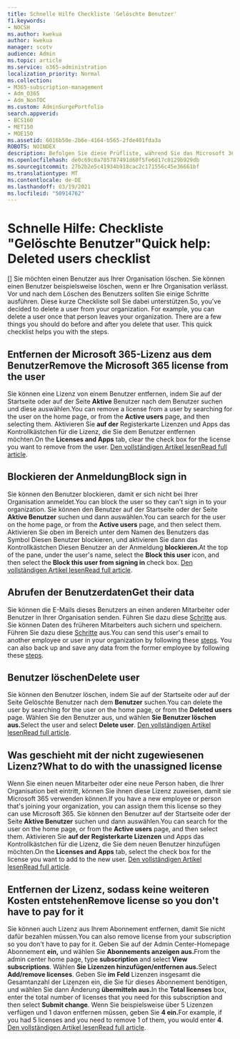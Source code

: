 ```yaml
---
title: Schnelle Hilfe Checkliste 'Gelöschte Benutzer'
f1.keywords:
- NOCSH
ms.author: kwekua
author: kwekua
manager: scotv
audience: Admin
ms.topic: article
ms.service: o365-administration
localization_priority: Normal
ms.collection:
- M365-subscription-management
- Adm_O365
- Adm_NonTOC
ms.custom: AdminSurgePortfolio
search.appverid:
- BCS160
- MET150
- MOE150
ms.assetid: 6016b50e-2b6e-4164-b565-2fde401fda3a
ROBOTS: NOINDEX
description: Befolgen Sie diese Prüfliste, während Sie das Microsoft 365-Konto eines Benutzers löschen.
ms.openlocfilehash: de0c69c0a785787491d60f5fe6d17c0129b929db
ms.sourcegitcommit: 27b2b2e5c41934b918cac2c171556c45e36661bf
ms.translationtype: MT
ms.contentlocale: de-DE
ms.lasthandoff: 03/19/2021
ms.locfileid: "50914762"
---
```

# <a name="quick-help-deleted-users-checklist"></a><span data-ttu-id="15afa-103">Schnelle Hilfe: Checkliste "Gelöschte Benutzer"</span><span class="sxs-lookup"><span data-stu-id="15afa-103">Quick help: Deleted users checklist</span></span>

<span data-ttu-id="15afa-p101">[] Sie möchten einen Benutzer aus Ihrer Organisation löschen. Sie können einen Benutzer beispielsweise löschen, wenn er Ihre Organisation verlässt. Vor und nach dem Löschen des Benutzers sollten Sie einige Schritte ausführen. Diese kurze Checkliste soll Sie dabei unterstützen.</span><span class="sxs-lookup"><span data-stu-id="15afa-p101">So, you've decided to delete a user from your organization. For example, you can delete a user once that person leaves your organization. There are a few things you should do before and after you delete that user. This quick checklist helps you with the steps.</span></span>
  
## <a name="remove-the-microsoft-365-license-from-the-user"></a><span data-ttu-id="15afa-108">Entfernen der Microsoft 365-Lizenz aus dem Benutzer</span><span class="sxs-lookup"><span data-stu-id="15afa-108">Remove the Microsoft 365 license from the user</span></span>

<span data-ttu-id="15afa-109">Sie können eine Lizenz von einem Benutzer entfernen, indem Sie auf der Startseite oder auf der Seite **Aktive** Benutzer nach dem Benutzer suchen und diese auswählen.</span><span class="sxs-lookup"><span data-stu-id="15afa-109">You can remove a license from a user by searching for the user on the home page, or from the **Active users** page, and then selecting them.</span></span> <span data-ttu-id="15afa-110">Aktivieren Sie **auf der** Registerkarte Lizenzen und Apps das Kontrollkästchen für die Lizenz, die Sie dem Benutzer entfernen möchten.</span><span class="sxs-lookup"><span data-stu-id="15afa-110">On the **Licenses and Apps** tab, clear the check box for the license you want to remove from the user.</span></span> <span data-ttu-id="15afa-111">[Den vollständigen Artikel lesen](../manage/remove-licenses-from-users.md)</span><span class="sxs-lookup"><span data-stu-id="15afa-111">[Read full article](../manage/remove-licenses-from-users.md).</span></span>
  
## <a name="block-sign-in"></a><span data-ttu-id="15afa-112">Blockieren der Anmeldung</span><span class="sxs-lookup"><span data-stu-id="15afa-112">Block sign in</span></span>

<span data-ttu-id="15afa-113">Sie können den Benutzer blockieren, damit er sich nicht bei Ihrer Organisation anmeldet.</span><span class="sxs-lookup"><span data-stu-id="15afa-113">You can block the user so they can't sign in to your organization.</span></span> <span data-ttu-id="15afa-114">Sie können den Benutzer auf der Startseite oder der Seite **Aktive Benutzer** suchen und dann auswählen.</span><span class="sxs-lookup"><span data-stu-id="15afa-114">You can search for the user on the home page, or from the **Active users** page, and then select them.</span></span> <span data-ttu-id="15afa-115">Aktivieren Sie oben im Bereich unter dem Namen  des Benutzers das Symbol Diesen Benutzer blockieren, und aktivieren Sie dann das Kontrollkästchen Diesen Benutzer an der Anmeldung **blockieren.**</span><span class="sxs-lookup"><span data-stu-id="15afa-115">At the top of the pane, under the user's name, select the **Block this user** icon, and then select the **Block this user from signing in** check box.</span></span> <span data-ttu-id="15afa-116">[Den vollständigen Artikel lesen](../add-users/assign-admin-roles.md)</span><span class="sxs-lookup"><span data-stu-id="15afa-116">[Read full article](../add-users/assign-admin-roles.md).</span></span>
  
## <a name="get-their-data"></a><span data-ttu-id="15afa-117">Abrufen der Benutzerdaten</span><span class="sxs-lookup"><span data-stu-id="15afa-117">Get their data</span></span>

<span data-ttu-id="15afa-p104">Sie können die E-Mails dieses Benutzers an einen anderen Mitarbeiter oder Benutzer in Ihrer Organisation senden. Führen Sie dazu diese [Schritte](../add-users/remove-former-employee.md) aus. Sie können Daten des früheren Mitarbeiters auch sichern und speichern. Führen Sie dazu diese [Schritte](../add-users/get-access-to-and-back-up-a-former-user-s-data.md) aus.</span><span class="sxs-lookup"><span data-stu-id="15afa-p104">You can send this user's email to another employee or user in your organization by following these [steps](../add-users/remove-former-employee.md). You can also back up and save any data from the former employee by following these [steps](../add-users/get-access-to-and-back-up-a-former-user-s-data.md).</span></span>
  
## <a name="delete-user"></a><span data-ttu-id="15afa-120">Benutzer löschen</span><span class="sxs-lookup"><span data-stu-id="15afa-120">Delete user</span></span>

<span data-ttu-id="15afa-121">Sie können den Benutzer löschen, indem Sie auf der Startseite oder auf der Seite Gelöschte Benutzer nach dem **Benutzer** suchen.</span><span class="sxs-lookup"><span data-stu-id="15afa-121">You can delete the user by searching for the user on the home page, or from the **Deleted users** page.</span></span> <span data-ttu-id="15afa-122">Wählen Sie den Benutzer aus, und wählen **Sie Benutzer löschen aus.**</span><span class="sxs-lookup"><span data-stu-id="15afa-122">Select the user and select **Delete user**.</span></span> <span data-ttu-id="15afa-123">[Den vollständigen Artikel lesen](../add-users/delete-a-user.md)</span><span class="sxs-lookup"><span data-stu-id="15afa-123">[Read full article](../add-users/delete-a-user.md).</span></span>
  
## <a name="what-to-do-with-the-unassigned-license"></a><span data-ttu-id="15afa-124">Was geschieht mit der nicht zugewiesenen Lizenz?</span><span class="sxs-lookup"><span data-stu-id="15afa-124">What to do with the unassigned license</span></span>

<span data-ttu-id="15afa-125">Wenn Sie einen neuen Mitarbeiter oder eine neue Person haben, die Ihrer Organisation beit eintritt, können Sie ihnen diese Lizenz zuweisen, damit sie Microsoft 365 verwenden können.</span><span class="sxs-lookup"><span data-stu-id="15afa-125">If you have a new employee or person that's joining your organization, you can assign them this license so they can use Microsoft 365.</span></span> <span data-ttu-id="15afa-126">Sie können den Benutzer auf der Startseite oder der Seite **Aktive Benutzer** suchen und dann auswählen.</span><span class="sxs-lookup"><span data-stu-id="15afa-126">You can search for the user on the home page, or from the **Active users** page, and then select them.</span></span> <span data-ttu-id="15afa-127">Aktivieren Sie **auf der Registerkarte Lizenzen** und Apps das Kontrollkästchen für die Lizenz, die Sie dem neuen Benutzer hinzufügen möchten.</span><span class="sxs-lookup"><span data-stu-id="15afa-127">On the **Licenses and Apps** tab, select the check box for the license you want to add to the new user.</span></span> <span data-ttu-id="15afa-128">[Den vollständigen Artikel lesen](../manage/assign-licenses-to-users.md)</span><span class="sxs-lookup"><span data-stu-id="15afa-128">[Read full article](../manage/assign-licenses-to-users.md).</span></span>
  
## <a name="remove-license-so-you-dont-have-to-pay-for-it"></a><span data-ttu-id="15afa-129">Entfernen der Lizenz, sodass keine weiteren Kosten entstehen</span><span class="sxs-lookup"><span data-stu-id="15afa-129">Remove license so you don't have to pay for it</span></span>

<span data-ttu-id="15afa-130">Sie können auch Lizenz aus Ihrem Abonnement entfernen, damit Sie nicht dafür bezahlen müssen.</span><span class="sxs-lookup"><span data-stu-id="15afa-130">You can also remove license from your subscription so you don't have to pay for it.</span></span> <span data-ttu-id="15afa-131">Geben Sie auf der Admin Center-Homepage Abonnement **ein,** und wählen Sie **Abonnements anzeigen aus.**</span><span class="sxs-lookup"><span data-stu-id="15afa-131">From the admin center home page, type **subscription** and select **View subscriptions**.</span></span> <span data-ttu-id="15afa-132">Wählen **Sie Lizenzen hinzufügen/entfernen aus.**</span><span class="sxs-lookup"><span data-stu-id="15afa-132">Select **Add/remove licenses**.</span></span> <span data-ttu-id="15afa-133">Geben Sie **im Feld** Lizenzen insgesamt die Gesamtanzahl der Lizenzen ein, die Sie für dieses Abonnement benötigen, und wählen Sie dann Änderung **übermitteln aus.**</span><span class="sxs-lookup"><span data-stu-id="15afa-133">In the **Total licenses** box, enter the total number of licenses that you need for this subscription and then select **Submit change**.</span></span> <span data-ttu-id="15afa-134">Wenn Sie beispielsweise über 5 Lizenzen verfügen und 1 davon entfernen müssen, geben Sie **4 ein.**</span><span class="sxs-lookup"><span data-stu-id="15afa-134">For example, if you had 5 licenses and you need to remove 1 of them, you would enter **4**.</span></span> <span data-ttu-id="15afa-135">[Den vollständigen Artikel lesen](../../commerce/licenses/buy-licenses.md)</span><span class="sxs-lookup"><span data-stu-id="15afa-135">[Read full article](../../commerce/licenses/buy-licenses.md).</span></span>